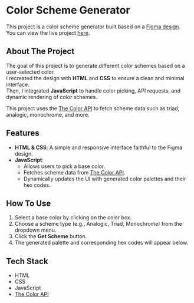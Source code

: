 # Color Scheme Generator  
This project is a color scheme generator built based on a [Figma design](https://www.figma.com/design/twasy8Bca4hW7gunLFSLoY/Color-Scheme-Generator?node-id=0-1&p=f&t=Wrfv3V07dcgMjB3P-0).  
You can view the live project [here](https://1color-scheme-generator.netlify.app/).  

## About The Project  
The goal of this project is to generate different color schemes based on a user-selected color.  
I recreated the design with **HTML** and **CSS** to ensure a clean and minimal interface.  
Then, I integrated **JavaScript** to handle color picking, API requests, and dynamic rendering of color schemes.  

This project uses the [The Color API](https://www.thecolorapi.com/) to fetch scheme data such as triad, analogic, monochrome, and more.  

## Features  
- **HTML & CSS**: A simple and responsive interface faithful to the Figma design.  
- **JavaScript**:  
  - Allows users to pick a base color.  
  - Fetches scheme data from [The Color API](https://www.thecolorapi.com/).  
  - Dynamically updates the UI with generated color palettes and their hex codes.  

## How To Use  
1. Select a base color by clicking on the color box.  
2. Choose a scheme type (e.g., Analogic, Triad, Monochrome) from the dropdown menu.  
3. Click the **Get Scheme** button.  
4. The generated palette and corresponding hex codes will appear below.  

## Tech Stack  
- HTML  
- CSS  
- JavaScript  
- [The Color API](https://www.thecolorapi.com/)  


